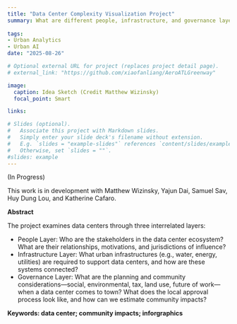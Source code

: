 ```yaml
---
title: "Data Center Complexity Visualization Project"
summary: What are different people, infrastructure, and governance layers needed to deliberate the planning and community impacts of a data center? 
 
tags:
- Urban Analytics
- Urban AI
date: "2025-08-26"

# Optional external URL for project (replaces project detail page).
# external_link: "https://github.com/xiaofanliang/AeroATLGreenway"

image:
  caption: Idea Sketch (Credit Matthew Wizinsky)
  focal_point: Smart

links:

# Slides (optional).
#   Associate this project with Markdown slides.
#   Simply enter your slide deck's filename without extension.
#   E.g. `slides = "example-slides"` references `content/slides/example-slides.md`.
#   Otherwise, set `slides = ""`.
#slides: example
---
```


(In Progress)

This work is in development with Matthew Wizinsky, Yajun Dai, Samuel Sav, Huy Dung Lou, and Katherine Cafaro. 

**Abstract**

The project examines data centers through three interrelated layers:

- People Layer: Who are the stakeholders in the data center ecosystem? What are their relationships, motivations, and jurisdictions of influence?
- Infrastructure Layer: What urban infrastructures (e.g., water, energy, utilities) are required to support data centers, and how are these systems connected?
- Governance Layer: What are the planning and community considerations—social, environmental, tax, land use, future of work—when a data center comes to town? What does the local approval process look like, and how can we estimate community impacts?

**Keywords: data center; community impacts; inforgraphics**

